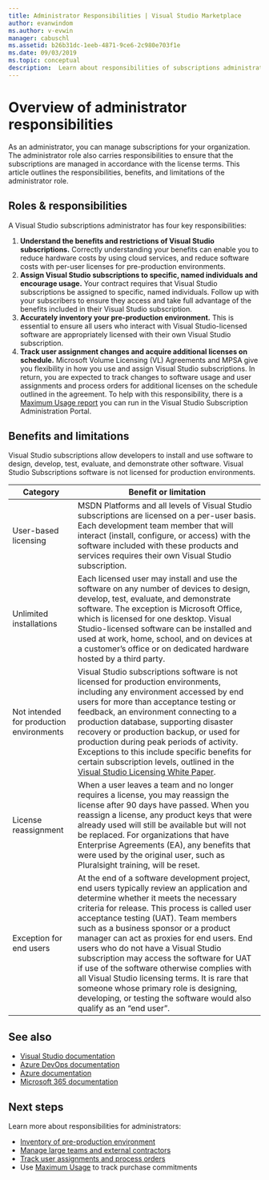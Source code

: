 ```yaml
---
title: Administrator Responsibilities | Visual Studio Marketplace
author: evanwindom
ms.author: v-evwin
manager: cabuschl
ms.assetid: b26b31dc-1eeb-4871-9ce6-2c980e703f1e
ms.date: 09/03/2019
ms.topic: conceptual
description:  Learn about responsibilities of subscriptions administrators.
---
```

# Overview of administrator responsibilities
As an administrator, you can manage subscriptions for your organization.  The administrator role also carries responsibilities to ensure that the subscriptions are managed in accordance with the license terms. This article outlines the responsibilities, benefits, and limitations of the administrator role.

## Roles & responsibilities
A Visual Studio subscriptions administrator has four key responsibilities:

1. **Understand the benefits and restrictions of Visual Studio subscriptions.** Correctly understanding your benefits can enable you to reduce hardware costs by using cloud services, and reduce software costs with per-user licenses for pre-production environments. 
2. **Assign Visual Studio subscriptions to specific, named individuals and encourage usage.** Your contract requires that Visual Studio subscriptions be assigned to specific, named individuals. Follow up with your subscribers to ensure they access and take full advantage of the benefits included in their Visual Studio subscription.
3. **Accurately inventory your pre-production environment.** This is essential to ensure all users who interact with Visual Studio-licensed software are appropriately licensed with their own Visual Studio subscription. 
4. **Track user assignment changes and acquire additional licenses on schedule.** Microsoft Volume Licensing (VL) Agreements and MPSA give you flexibility in how you use and assign Visual Studio subscriptions. In return, you are expected to track changes to software usage and user assignments and process orders for additional licenses on the schedule outlined in the agreement.  To help with this responsibility, there is a [Maximum Usage report](maximum-usage.md) you can run in the Visual Studio Subscription Administration Portal. 

## Benefits and limitations
Visual Studio subscriptions allow developers to install and use software to design, develop, test, evaluate, and demonstrate other software. Visual Studio Subscriptions software is not licensed for production environments.

| Category                                 | Benefit or limitation |
|------------------------------------------|----------------------------------------------------------------------------------------------------------------------------------------------------------------------------------------------------------------------------------------------------------------------------------------------------------------------------------------------------------------------------------------------------------------------------------------------------------------------------------------------------------------------------------------------------------------------------------------------------------------------------|
| User-based licensing                     | MSDN Platforms and all levels of Visual Studio subscriptions are licensed on a per-user basis. Each development team member that will interact (install, configure, or access) with the software included with these products and services requires their own Visual Studio subscription.                                                                                                                                                                                                                                                                                                                                  |
| Unlimited installations                  | Each licensed user may install and use the software on any number of devices to design, develop, test, evaluate, and demonstrate software. The exception is Microsoft Office, which is licensed for one desktop. Visual Studio-licensed software can be installed and used at work, home, school, and on devices at a customer’s office or on dedicated hardware hosted by a third party.                                                                                                                                                                                                                                  |
| Not intended for production environments | Visual Studio subscriptions software is not licensed for production environments, including any environment accessed by end users for more than acceptance testing or feedback, an environment connecting to a production database, supporting disaster recovery or production backup, or used for production during peak periods of activity. Exceptions to this include specific benefits for certain subscription levels, outlined in the [Visual Studio Licensing White Paper](https://aka.ms/vslicensing).                                                                                            |
| License reassignment                     | When a user leaves a team and no longer requires a license, you may reassign the license after 90 days have passed. When you reassign a license, any product keys that were already used will still be available but will not be replaced. For organizations that have Enterprise Agreements (EA), any benefits that were used by the original user, such as Pluralsight training, will be reset.                                                                                                                                                                                                                                                 |
| Exception for end users                  | At the end of a software development project, end users typically review an application and determine whether it meets the necessary criteria for release. This process is called user acceptance testing (UAT). Team members such as a business sponsor or a product manager can act as proxies for end users. End users who do not have a Visual Studio subscription may access the software for UAT if use of the software otherwise complies with all Visual Studio licensing terms. It is rare that someone whose primary role is designing, developing, or testing the software would also qualify as an “end user”. |

## See also
- [Visual Studio documentation](https://docs.microsoft.com/visualstudio/)
- [Azure DevOps documentation](https://docs.microsoft.com/azure/devops/)
- [Azure documentation](https://docs.microsoft.com/azure/)
- [Microsoft 365 documentation](https://docs.microsoft.com/microsoft-365/)

## Next steps
Learn more about responsibilities for administrators:
- [Inventory of pre-production environment](admin-inventory.md)
- [Manage large teams and external contractors](manage-teams.md)
- [Track user assignments and process orders](assignments-orders.md)
- Use [Maximum Usage](maximum-usage.md) to track purchase commitments
